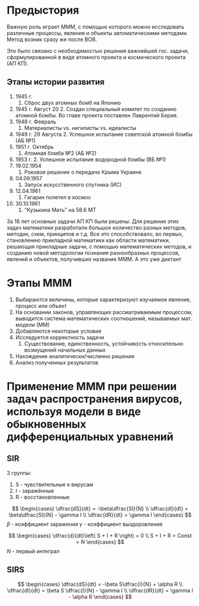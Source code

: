 # Предыстория
Важную роль играет МММ, с помощью которого можно исследовать различные процессы, явления и объекты автоматическими методами.
Метод возник сразу же после ВОВ.

Это было связано с необходимостью решения важнейшей гос. задачи, сформулированной в виде атомного проекта и космического проекта (АП КП).

## Этапы истории развития
1. 1945 г. 
	1. Сброс двух атомных бомб на Японию
2. 1945 г.  Август 20
	2. Создан специальный комитет по созданию атомной бомбы. Во главе проекта поставлен Лаврентий Берия.
3. 1948 г.  Февраль
	1. Материалисты vs. нигилисты vs. идеалисты
4. 1949 г.  29 Августа
	2. Успешное испытание советской атомной бомбы (АБ №1)
5. 1951 г. Октябрь
	1. Атомная бомба №2 (АБ №2)
6. 1953 г. 
	2. Успешное испытание водородной бомбы (ВБ №1)
7. 19.02.1954
	1. Роковое решение о передаче Крыма Украине
8. 04.09.1957
	1. Запуск искусственного спутника (ИС)
9. 12.04.1961
	1. Гагарин полетел в космос
10. 30.10.1961
	1. "Кузькина Мать" на 58.6 МТ

За 16 лет основные задачи АП КП были решены.
Для решения этих задач математики разработали большое количество  разных методов, методик, схем, принципов и т.д.
Все это способствовало, во первых, становлению прикладной математики как области математики, решающая прикладные задачи, с помощью математических методов, и созданию новой методологии познания разнообразных процессов, явлений и объектов, получивших название МММ.
А это уже диктант

# Этапы МММ
1. Выбираются величины, которые характеризуют изучаемое явление, процесс или объект
2. На основании законов, управляющих рассматриваемым процессом, выводится система математических соотношений, называемых мат. модели (ММ)
3. Добавляются некоторые условия
4. Исследуется корректность задачи
	1. Существование, единственность, устойчивость относительно возмущений начальных данных
5. Нахождение аналитически/численно решения
6. Анализ полученных результатов

# Применение МММ при решении задач распространения вирусов, используя модели в виде обыкновенных дифференциальных уравнений
## SIR
3 группы:
1. S - чувствительные к вирусам
2. I - заражённые
3. R - восстановленные

$$
\begin{cases}
\dfrac{dS}{dt} = -\beta\dfrac{SI}{N} \\
\dfrac{dI}{dt} = \beta\dfrac{SI}{N} - \gamma I \\
\dfrac{dR}{dt} = \gamma I
\end{cases}
$$
$\beta$ - коэффициент заражения
$\gamma$ - коэффициент выздоровления

$$
\begin{cases}
\dfrac{d}{dt}\left( S + I + R \right) = 0 \\
S + I + R = Const = N
\end{cases}
$$
$N$ - первый интеграл
## SIRS
$$
\begin{cases}
\dfrac{dS}{dt} = -\beta S\dfrac{I}{N} + \alpha R \\
\dfrac{dI}{dt} = \beta S \dfrac{I}{N} - \gamma I \\
\dfrac{dR}{dt} = \gamma I - \alpha R
\end{cases}
$$





